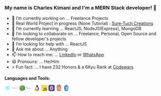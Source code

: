 ### My name is Charles Kimani and I'm a MERN Stack developer! 👋



- 🔭 I’m currently working on ... Freelance Projects
- 🥅 Real World Project in progress (None Tutorial) : [Sure-Tuch Creations](https://github.com/kimanicharles911/suretuch_w_react_js)
- 🌱 I’m currently learning ... ReactJS, NodeJS(Express), MongoDB 
- 👯 I’m looking to collaborate on ... Freelance, Personal, Open Source and fellow developer's projects
- 🤔 I’m looking for help with ... ReactJS
- 💬 Ask me about ... Anything
- 📫 How to reach me: ... [LinkedIn](https://www.linkedin.com/in/kimanicharles/) or [WhatsApp](https://wa.link/b4jc6g)
- 😄 Pronouns: ... He/Him
- ⚡ Fun fact: ... I have 232 Honors & a 6Kyu Rank at [Codewars](https://www.codewars.com/users/kimanicharles911)

**Languages and Tools:**  

<code><img height="20" src="https://raw.githubusercontent.com/github/explore/80688e429a7d4ef2fca1e82350fe8e3517d3494d/topics/react/react.png"></code>
<code><img height="20" src="https://raw.githubusercontent.com/github/explore/80688e429a7d4ef2fca1e82350fe8e3517d3494d/topics/express/express.png"></code>
<code><img height="20" src="https://raw.githubusercontent.com/github/explore/80688e429a7d4ef2fca1e82350fe8e3517d3494d/topics/nodejs/nodejs.png"></code>
<code><img height="20" src="https://raw.githubusercontent.com/github/explore/80688e429a7d4ef2fca1e82350fe8e3517d3494d/topics/mongodb/mongodb.png"></code>
<code><img height="20" src="https://raw.githubusercontent.com/github/explore/80688e429a7d4ef2fca1e82350fe8e3517d3494d/topics/linux/linux.png"></code>
<code><img height="20" src="https://raw.githubusercontent.com/github/explore/80688e429a7d4ef2fca1e82350fe8e3517d3494d/topics/javascript/javascript.png"></code>
<code><img height="20" src="https://raw.githubusercontent.com/github/explore/80688e429a7d4ef2fca1e82350fe8e3517d3494d/topics/bootstrap/bootstrap.png"></code>
<code><img height="20" src="https://raw.githubusercontent.com/github/explore/80688e429a7d4ef2fca1e82350fe8e3517d3494d/topics/html/html.png"></code>
<code><img height="20" src="https://raw.githubusercontent.com/github/explore/80688e429a7d4ef2fca1e82350fe8e3517d3494d/topics/css/css.png"></code>

